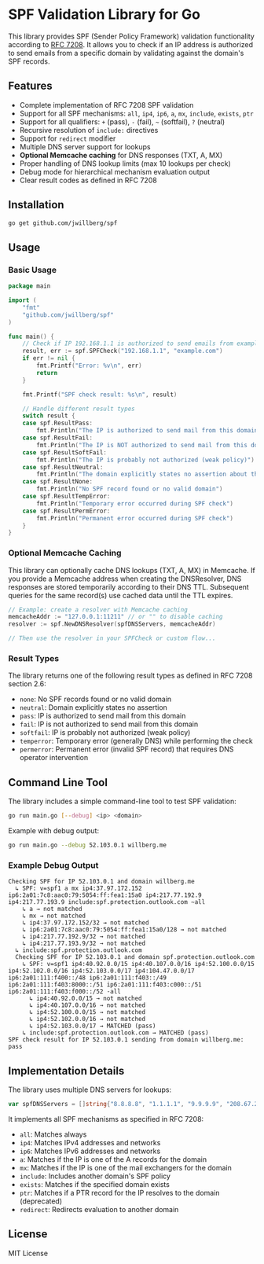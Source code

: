 # SPF Validation Library for Go

This library provides SPF (Sender Policy Framework) validation functionality according to [RFC 7208](https://datatracker.ietf.org/doc/html/rfc7208). It allows you to check if an IP address is authorized to send emails from a specific domain by validating against the domain's SPF records.

## Features

- Complete implementation of RFC 7208 SPF validation
- Support for all SPF mechanisms: `all`, `ip4`, `ip6`, `a`, `mx`, `include`, `exists`, `ptr`
- Support for all qualifiers: `+` (pass), `-` (fail), `~` (softfail), `?` (neutral)
- Recursive resolution of `include:` directives
- Support for `redirect` modifier
- Multiple DNS server support for lookups
- **Optional Memcache caching** for DNS responses (TXT, A, MX)
- Proper handling of DNS lookup limits (max 10 lookups per check)
- Debug mode for hierarchical mechanism evaluation output
- Clear result codes as defined in RFC 7208

## Installation

```bash
go get github.com/jwillberg/spf
```

## Usage

### Basic Usage

```go
package main

import (
    "fmt"
    "github.com/jwillberg/spf"
)

func main() {
    // Check if IP 192.168.1.1 is authorized to send emails from example.com
    result, err := spf.SPFCheck("192.168.1.1", "example.com")
    if err != nil {
        fmt.Printf("Error: %v\n", err)
        return
    }

    fmt.Printf("SPF check result: %s\n", result)

    // Handle different result types
    switch result {
    case spf.ResultPass:
        fmt.Println("The IP is authorized to send mail from this domain")
    case spf.ResultFail:
        fmt.Println("The IP is NOT authorized to send mail from this domain")
    case spf.ResultSoftFail:
        fmt.Println("The IP is probably not authorized (weak policy)")
    case spf.ResultNeutral:
        fmt.Println("The domain explicitly states no assertion about this IP")
    case spf.ResultNone:
        fmt.Println("No SPF record found or no valid domain")
    case spf.ResultTempError:
        fmt.Println("Temporary error occurred during SPF check")
    case spf.ResultPermError:
        fmt.Println("Permanent error occurred during SPF check")
    }
}
```

### Optional Memcache Caching
This library can optionally cache DNS lookups (TXT, A, MX) in Memcache. If you provide a Memcache address when creating the DNSResolver, DNS responses are stored temporarily according to their DNS TTL. Subsequent queries for the same record(s) use cached data until the TTL expires.

```go
// Example: create a resolver with Memcache caching
memcacheAddr := "127.0.0.1:11211" // or "" to disable caching
resolver := spf.NewDNSResolver(spfDNSServers, memcacheAddr)

// Then use the resolver in your SPFCheck or custom flow...
```

### Result Types

The library returns one of the following result types as defined in RFC 7208 section 2.6:

- `none`: No SPF records found or no valid domain
- `neutral`: Domain explicitly states no assertion
- `pass`: IP is authorized to send mail from this domain
- `fail`: IP is not authorized to send mail from this domain
- `softfail`: IP is probably not authorized (weak policy)
- `temperror`: Temporary error (generally DNS) while performing the check
- `permerror`: Permanent error (invalid SPF record) that requires DNS operator intervention

## Command Line Tool

The library includes a simple command-line tool to test SPF validation:

```bash
go run main.go [--debug] <ip> <domain>
```

Example with debug output:

```bash
go run main.go --debug 52.103.0.1 willberg.me
```

### Example Debug Output

```
Checking SPF for IP 52.103.0.1 and domain willberg.me
  ↳ SPF: v=spf1 a mx ip4:37.97.172.152 ip6:2a01:7c8:aac0:79:5054:ff:fea1:15a0 ip4:217.77.192.9 ip4:217.77.193.9 include:spf.protection.outlook.com ~all
    ↳ a → not matched
    ↳ mx → not matched
    ↳ ip4:37.97.172.152/32 → not matched
    ↳ ip6:2a01:7c8:aac0:79:5054:ff:fea1:15a0/128 → not matched
    ↳ ip4:217.77.192.9/32 → not matched
    ↳ ip4:217.77.193.9/32 → not matched
  ↳ include:spf.protection.outlook.com
  Checking SPF for IP 52.103.0.1 and domain spf.protection.outlook.com
    ↳ SPF: v=spf1 ip4:40.92.0.0/15 ip4:40.107.0.0/16 ip4:52.100.0.0/15 ip4:52.102.0.0/16 ip4:52.103.0.0/17 ip4:104.47.0.0/17 ip6:2a01:111:f400::/48 ip6:2a01:111:f403::/49 ip6:2a01:111:f403:8000::/51 ip6:2a01:111:f403:c000::/51 ip6:2a01:111:f403:f000::/52 -all
      ↳ ip4:40.92.0.0/15 → not matched
      ↳ ip4:40.107.0.0/16 → not matched
      ↳ ip4:52.100.0.0/15 → not matched
      ↳ ip4:52.102.0.0/16 → not matched
      ↳ ip4:52.103.0.0/17 → MATCHED (pass)
    ↳ include:spf.protection.outlook.com → MATCHED (pass)
SPF check result for IP 52.103.0.1 sending from domain willberg.me: pass
```

## Implementation Details

The library uses multiple DNS servers for lookups:

```go
var spfDNSServers = []string{"8.8.8.8", "1.1.1.1", "9.9.9.9", "208.67.222.222"}
```

It implements all SPF mechanisms as specified in RFC 7208:

- `all`: Matches always
- `ip4`: Matches IPv4 addresses and networks
- `ip6`: Matches IPv6 addresses and networks
- `a`: Matches if the IP is one of the A records for the domain
- `mx`: Matches if the IP is one of the mail exchangers for the domain
- `include`: Includes another domain's SPF policy
- `exists`: Matches if the specified domain exists
- `ptr`: Matches if a PTR record for the IP resolves to the domain (deprecated)
- `redirect`: Redirects evaluation to another domain

## License

MIT License
